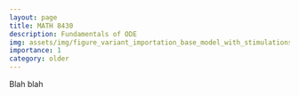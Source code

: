 ```yaml
---
layout: page
title: MATH 8430
description: Fundamentals of ODE
img: assets/img/figure_variant_importation_base_model_with_stimulations.png
importance: 1
category: older
---
```


Blah blah